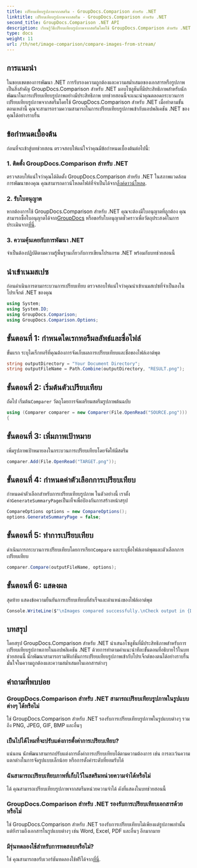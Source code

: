 ```yaml
---
title: เปรียบเทียบรูปภาพจากสตรีม - GroupDocs.Comparison สำหรับ .NET
linktitle: เปรียบเทียบรูปภาพจากสตรีม - GroupDocs.Comparison สำหรับ .NET
second_title: GroupDocs.Comparison .NET API
description: เรียนรู้วิธีเปรียบเทียบรูปภาพจากสตรีมโดยใช้ GroupDocs.Comparison สำหรับ .NET คำแนะนำทีละขั้นตอนสำหรับการผสานรวมเข้ากับแอปพลิเคชัน .NET ได้อย่างราบรื่น
type: docs
weight: 11
url: /th/net/image-comparison/compare-images-from-stream/
---
```

## การแนะนำ
ในขอบเขตของการพัฒนา .NET การรับรองความถูกต้องและความสม่ำเสมอของเอกสารหรือรูปภาพเป็นสิ่งสำคัญ GroupDocs.Comparison สำหรับ .NET มอบโซลูชันที่มีประสิทธิภาพสำหรับนักพัฒนาในการเปรียบเทียบรูปภาพอย่างมีประสิทธิภาพ บทช่วยสอนนี้จะแนะนำคุณตลอดกระบวนการเปรียบเทียบรูปภาพจากสตรีมโดยใช้ GroupDocs.Comparison สำหรับ .NET เมื่อทำตามขั้นตอนเหล่านี้ คุณจะสามารถรวมความสามารถในการเปรียบเทียบรูปภาพเข้ากับแอปพลิเคชัน .NET ของคุณได้อย่างราบรื่น
## ข้อกำหนดเบื้องต้น
ก่อนที่จะเข้าสู่บทช่วยสอน ตรวจสอบให้แน่ใจว่าคุณมีข้อกำหนดเบื้องต้นต่อไปนี้:
### 1. ติดตั้ง GroupDocs.Comparison สำหรับ .NET
ตรวจสอบให้แน่ใจว่าคุณได้ติดตั้ง GroupDocs.Comparison สำหรับ .NET ในสภาพแวดล้อมการพัฒนาของคุณ คุณสามารถดาวน์โหลดไฟล์ที่จำเป็นได้จาก[ลิ้งค์ดาวน์โหลด](https://releases.groupdocs.com/comparison/net/).
### 2. รับใบอนุญาต
 หากต้องการใช้ GroupDocs.Comparison สำหรับ .NET คุณจะต้องมีใบอนุญาตที่ถูกต้อง คุณสามารถซื้อใบอนุญาตได้จาก[GroupDocs](https://purchase.groupdocs.com/buy) หรือขอรับใบอนุญาตชั่วคราวเพื่อวัตถุประสงค์ในการประเมินจาก[ที่นี่](https://purchase.groupdocs.com/temporary-license/).
### 3. ความคุ้นเคยกับการพัฒนา .NET
จำเป็นต้องปฏิบัติตามความรู้พื้นฐานเกี่ยวกับการเขียนโปรแกรม .NET พร้อมกับบทช่วยสอนนี้

## นำเข้าเนมสเปซ
ก่อนดำเนินการตามกระบวนการเปรียบเทียบ ตรวจสอบให้แน่ใจว่าคุณนำเข้าเนมสเปซที่จำเป็นลงในโปรเจ็กต์ .NET ของคุณ 
```csharp
using System;
using System.IO;
using GroupDocs.Comparison;
using GroupDocs.Comparison.Options;
```
## ขั้นตอนที่ 1: กำหนดไดเรกทอรีผลลัพธ์และชื่อไฟล์
ขั้นแรก ระบุไดเร็กทอรีที่คุณต้องการจัดเก็บผลการเปรียบเทียบและชื่อของไฟล์เอาต์พุต
```csharp
string outputDirectory = "Your Document Directory";
string outputFileName = Path.Combine(outputDirectory, "RESULT.png");
```
## ขั้นตอนที่ 2: เริ่มต้นตัวเปรียบเทียบ
 ถัดไป เริ่มต้น`Comparer` วัตถุโดยการจัดเตรียมสตรีมรูปภาพต้นฉบับ
```csharp
using (Comparer comparer = new Comparer(File.OpenRead("SOURCE.png")))
{
```
## ขั้นตอนที่ 3: เพิ่มภาพเป้าหมาย
เพิ่มรูปภาพเป้าหมายลงในกระบวนการเปรียบเทียบโดยจัดให้มีสตรีม
```csharp
comparer.Add(File.OpenRead("TARGET.png"));
```
## ขั้นตอนที่ 4: กำหนดค่าตัวเลือกการเปรียบเทียบ
 กำหนดค่าตัวเลือกสำหรับการเปรียบเทียบรูปภาพ ในตัวอย่างนี้ เราตั้งค่า`GenerateSummaryPage`เป็นเท็จเพื่อป้องกันการสร้างหน้าสรุป
```csharp
CompareOptions options = new CompareOptions();
options.GenerateSummaryPage = false;
```
## ขั้นตอนที่ 5: ทำการเปรียบเทียบ
 ดำเนินการกระบวนการเปรียบเทียบโดยการเรียก`Compare` และระบุชื่อไฟล์เอาต์พุตและตัวเลือกการเปรียบเทียบ
```csharp
comparer.Compare(outputFileName, options);
```
## ขั้นตอนที่ 6: แสดงผล
สุดท้าย แสดงข้อความยืนยันการเปรียบเทียบที่สำเร็จและตำแหน่งของไฟล์เอาต์พุต
```csharp
Console.WriteLine($"\nImages compared successfully.\nCheck output in {Directory.GetCurrentDirectory()}.");
```

## บทสรุป
โดยสรุป GroupDocs.Comparison สำหรับ .NET นำเสนอโซลูชันที่มีประสิทธิภาพสำหรับการเปรียบเทียบรูปภาพภายในแอปพลิเคชัน .NET ด้วยการทำตามคำแนะนำทีละขั้นตอนที่อธิบายไว้ในบทช่วยสอนนี้ นักพัฒนาสามารถรวมฟังก์ชันการเปรียบเทียบรูปภาพเข้ากับโปรเจ็กต์ของตนได้อย่างราบรื่น มั่นใจในความถูกต้องและความสม่ำเสมอในเอกสารต่างๆ
## คำถามที่พบบ่อย
### GroupDocs.Comparison สำหรับ .NET สามารถเปรียบเทียบรูปภาพในรูปแบบต่างๆ ได้หรือไม่
ใช่ GroupDocs.Comparison สำหรับ .NET รองรับการเปรียบเทียบรูปภาพในรูปแบบต่างๆ รวมถึง PNG, JPEG, GIF, BMP และอื่นๆ
### เป็นไปได้ไหมที่จะปรับแต่งการตั้งค่าการเปรียบเทียบ?
แน่นอน นักพัฒนาสามารถปรับแต่งการตั้งค่าการเปรียบเทียบได้ตามความต้องการ เช่น การละเว้นความแตกต่างในการจัดรูปแบบเล็กน้อย หรือการตั้งค่าระดับที่ยอมรับได้
### ฉันสามารถเปรียบเทียบภาพที่เก็บไว้ในสตรีมหน่วยความจำได้หรือไม่
ได้ คุณสามารถเปรียบเทียบรูปภาพจากสตรีมหน่วยความจำได้ ดังที่แสดงในบทช่วยสอนนี้
### GroupDocs.Comparison สำหรับ .NET รองรับการเปรียบเทียบเอกสารด้วยหรือไม่
ใช่ GroupDocs.Comparison สำหรับ .NET รองรับการเปรียบเทียบไม่เพียงแต่รูปภาพเท่านั้น แต่ยังรวมถึงเอกสารในรูปแบบต่างๆ เช่น Word, Excel, PDF และอื่นๆ อีกมากมาย
### มีรุ่นทดลองใช้สำหรับการทดสอบหรือไม่?
 ใช่ คุณสามารถขอรับเวอร์ชันทดลองใช้ฟรีได้จาก[ที่นี่](https://releases.groupdocs.com/).